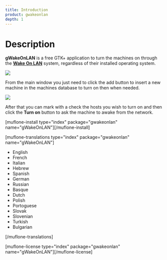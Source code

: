 ```yaml
---
title: Introduction
product: gwakeonlan
depth: 1
---
```


# Description

**gWakeOnLAN** is a free GTK+ application to turn the machines on through the [**Wake On LAN**](../wol) system, regardless of their installed operating system.

![](/resources/gwakeonlan/archive/latest/english/main.png?classes=center)

From the main window you just need to click the add button to insert a new machine in the machines database to turn on then when needed.

![](/resources/gwakeonlan/archive/latest/english/detail.png?classes=center)

After that you can mark with a check the hosts you wish to turn on and then click the **Turn on** button to ask the machine to awake from the network.

[muflone-install type="index" package="gwakeonlan" name="gWakeOnLAN"][/muflone-install]

[muflone-translations type="index" package="gwakeonlan" name="gWakeOnLAN"]
* English
* French
* Italian
* Hebrew
* Spanish
* German
* Russian
* Basque
* Dutch
* Polish
* Portoguese
* Slovak
* Slovenian
* Turkish
* Bulgarian

[/muflone-translations]

[muflone-license type="index" package="gwakeonlan" name="gWakeOnLAN"][/muflone-license]